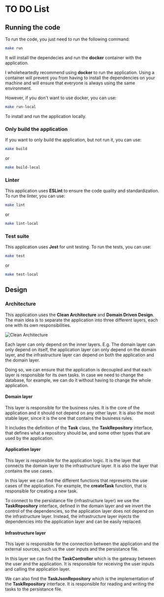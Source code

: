 # TO DO List
## Running the code
To run the code, you just need to run the following command:
```bash
make run
```

It will install the dependecies and run the **docker** container with the application.

I wholeheartedly recommend using **docker** to run the application. Using a container will prevent you from having to install the dependencies on your machine and will ensure that everyone is always using the same environment.

However, if you don't want to use docker, you can use:
```bash
make run-local
```
To install and run the application locally.

### Only build the application
If you want to only build the application, but not run it, you can use:
```bash
make build
```
or
```bash
make build-local
```


### Linter
This application uses **ESLint** to ensure the code quality and standardization. To run the linter, you can use:
```bash
make lint
```
or
```bash
make lint-local
```

### Test suite
This application uses **Jest** for unit testing. To run the tests, you can use:
```bash
make test
```
or
```bash
make test-local
```

## Design
### Architecture
This application uses the **Clean Architecture** and **Domain Driven Design**. The main idea is to separate the application into three different layers, each one with its own responsibilities.

![Clean Architecture](https://res.cloudinary.com/practicaldev/image/fetch/s--T7GIdw6s--/c_limit%2Cf_auto%2Cfl_progressive%2Cq_auto%2Cw_880/https://miro.medium.com/max/1488/1*D1EvAeK74Gry46JMZM4oOQ.png)

Each layer can only depend on the inner layers. E.g. The domain layer can only depend on itself, the application layer can only depend on the domain layer, and the infrastructure layer can depend on both the application and the domain layer.

Doing so, we can ensure that the application is decoupled and that each layer is responsible for its own tasks. In case we need to change the database, for example, we can do it without having to change the whole application.


#### Domain layer
This layer is responsible for the business rules. It is the core of the application and it should not depend on any other layer. It is also the most stable layer, since it is the one that contains the business rules.

It includes the definition of the **Task** class, the **TaskRepository** interface, that defines what a repository should be, and some other types that are used by the application.

#### Application layer
This layer is responsible for the application logic. It is the layer that connects the domain layer to the infrastructure layer. It is also the layer that contains the use cases.

In this layer we can find the different functions that represents the use cases of the application. For example, the **createTask** function, that is responsible for creating a new task.

To connect to the persistance file (infrastructure layer) we use the **TaskRepository** interface, defined in the domain layer and we invert the control of the dependencies, so the application layer does not depend on the infrastructure layer. Instead, the infrastructure layer injects the dependencies into the application layer and can be easily replaced.

#### Infrastructure layer
This layer is responsible for the connection between the application and the external sources, such us the user inputs and the persistance file.

In this layer we can find the **TaskController** which is the gateway between the user and the application. It is responsible for receiving the user inputs and calling the application layer.

We can also find the **TaskJsonRepository** which is the implementation of the **TaskRepository** interface. It is responsible for reading and writing the tasks to the persistance file.